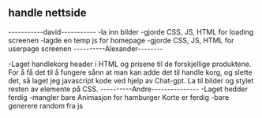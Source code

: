 ## handle nettside

-----------david-----------
-la inn bilder
-gjorde CSS, JS, HTML for loading screenen
-lagde en temp js for homepage
-gjorde CSS, JS, HTML for userpage screenen
----------Alexander--------

-Laget handlekorg header i HTML og prisene til de forskjellige produktene. 
For å få det til å fungere sånn at man kan adde det til handle korg, 
og slette det, så laget jeg javascript kode ved hjelp av Chat-gpt. 
La til bilder og stylet resten av elemente på CSS. 
----------Andre---------------
-Laget hedder ferdig
-mangler bare Animasjon for hamburger Korte er ferdig
-bare generere random fra js
